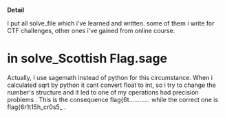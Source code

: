 **Detail**

I put all solve_file which i've learned and written. some of them i write for CTF challenges, other ones i've gained from online course.

# in solve_Scottish Flag.sage

Actually, I use sagemath instead of python for this circumstance. When i calculated sqrt by python it cant convert float to int, so i try to change the number's structure and it led to one of my operations had precision problems . This is the consequence flag{6t............ while the correct one is flag{6r1t15h_cr0s5_ .
